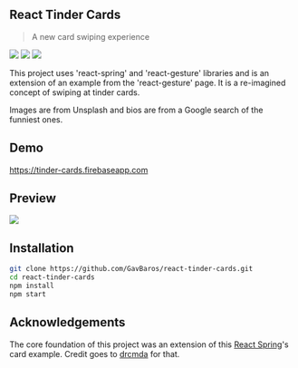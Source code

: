 ## React Tinder Cards

> A new card swiping experience

![](https://img.shields.io/github/last-commit/GavBaros/react-tinder-cards.svg?style=flat)
![](https://img.shields.io/github/repo-size/GavBaros/react-tinder-cards.svg?style=flat)
![](https://img.shields.io/david/GavBaros/react-tinder-cards.svg?style=flat)

This project uses 'react-spring' and 'react-gesture' libraries and is an extension of an example from the 'react-gesture' page. It is a re-imagined concept of swiping at tinder cards.

Images are from Unsplash and bios are from a Google search of the funniest ones.

## Demo

https://tinder-cards.firebaseapp.com

## Preview

![](tinder.gif)

## Installation

```sh
git clone https://github.com/GavBaros/react-tinder-cards.git
cd react-tinder-cards
npm install
npm start
```

## Acknowledgements

[1]: https://github.com/react-spring
[2]: https://github.com/drcmda

The core foundation of this project was an extension of this [React Spring][1]'s card example. Credit goes to [drcmda][2] for that.
